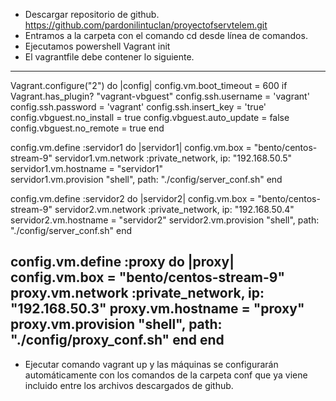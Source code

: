 -  Descargar repositorio de github.
https://github.com/pardonilintuclan/proyectofservtelem.git
- Entramos a la carpeta con el comando cd desde línea de comandos.
-  Ejecutamos powershell
Vagrant init
-  El vagrantfile debe contener lo siguiente.
----------------------------------------------------------------------------------------------------
Vagrant.configure("2") do |config|
config.vm.boot_timeout = 600
 if Vagrant.has_plugin? "vagrant-vbguest"
 config.ssh.username = 'vagrant'
 config.ssh.password = 'vagrant'
 config.ssh.insert_key = 'true'
 config.vbguest.no_install = true
 config.vbguest.auto_update = false
 config.vbguest.no_remote = true
 end

config.vm.define :servidor1 do |servidor1|
config.vm.box = "bento/centos-stream-9"
   servidor1.vm.network :private_network, ip: "192.168.50.5"
   servidor1.vm.hostname = "servidor1"  
   servidor1.vm.provision "shell", path: "./config/server_conf.sh"
   end

config.vm.define :servidor2 do |servidor2|
config.vm.box = "bento/centos-stream-9"
   servidor2.vm.network :private_network, ip: "192.168.50.4"
   servidor2.vm.hostname = "servidor2"
   servidor2.vm.provision "shell", path: "./config/server_conf.sh"
   end

config.vm.define :proxy do |proxy|
config.vm.box = "bento/centos-stream-9"
   proxy.vm.network :private_network, ip: "192.168.50.3"
   proxy.vm.hostname = "proxy"
   proxy.vm.provision "shell", path: "./config/proxy_conf.sh"
   end
end
----------------------------------------------------------------------------------------------------
- Ejecutar comando vagrant up y las máquinas se configurarán automáticamente con los comandos de la carpeta conf que ya viene incluido entre los archivos descargados de github.
